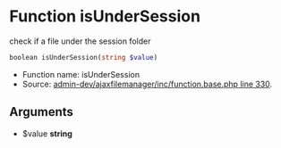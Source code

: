Function isUnderSession
===========================

check if a file under the session folder



```php
boolean isUnderSession(string $value)
```

* Function name: isUnderSession
* Source: [admin-dev/ajaxfilemanager/inc/function.base.php line 330](https://github.com/PrestaShop/PrestaShop/blob/1.5.0.17/admin-dev/ajaxfilemanager/inc/function.base.php#L330).

Arguments
---------

* $value **string**

